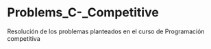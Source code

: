 # Problems_C-_Competitive
Resolución de los problemas planteados en el curso de Programación competitiva 
